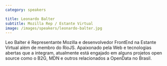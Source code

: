```yaml
---
category: speakers

title: Leonardo Balter
subtitle: Mozilla Rep / Estante Virtual
image: /images/speakers/leonardo-balter.jpg
---
```

Leo Balter é Representante Mozilla e desenvolvedor FrontEnd na Estante Virtual além de membro do RioJS. Apaixonado pela Web e tecnologias abertas que a integram, atualmente está engajado em alguns projetos open source como o B2G, MDN e outros relacionados a OpenData no Brasil.
